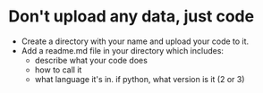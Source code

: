 # Don't upload any data, just code

- Create a directory with your name and upload your code to it.
- Add a readme.md file in your directory which includes: 
  - describe what your code does
  - how to call it
  - what language it's in. if python, what version is it (2 or 3)
